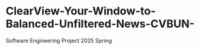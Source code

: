 # ClearView-Your-Window-to-Balanced-Unfiltered-News-CVBUN-
Software Engineering Project 2025 Spring
